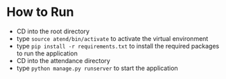# How to Run

- CD into the root directory
- type `source atend/bin/activate` to activate the virtual environment
- type `pip install -r requirements.txt` to install the required packages to run the application
- CD into the attendance directory
- type `python manage.py runserver` to start the application
